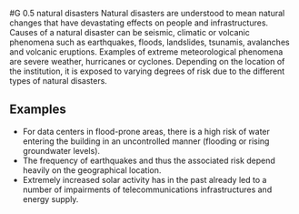 #G 0.5 natural disasters
Natural disasters are understood to mean natural changes that have devastating effects on people and infrastructures. Causes of a natural disaster can be seismic, climatic or volcanic phenomena such as earthquakes, floods, landslides, tsunamis, avalanches and volcanic eruptions. Examples of extreme meteorological phenomena are severe weather, hurricanes or cyclones. Depending on the location of the institution, it is exposed to varying degrees of risk due to the different types of natural disasters.



## Examples 
* For data centers in flood-prone areas, there is a high risk of water entering the building in an uncontrolled manner (flooding or rising groundwater levels).
* The frequency of earthquakes and thus the associated risk depend heavily on the geographical location.
* Extremely increased solar activity has in the past already led to a number of impairments of telecommunications infrastructures and energy supply.




